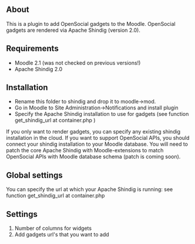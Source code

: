 About
-----
This is a plugin to add OpenSocial gadgets to the Moodle.
OpenSocial gadgets are rendered via Apache Shindig (version 2.0).

Requirements
------------
* Moodle 2.1 (was not checked on previous versions!)
* Apache Shindig 2.0

Installation
------------
* Rename this folder to shindig and drop it to moodle->mod. 
* Go in Moodle to Site Administration->Notifications and install plugin
* Specify the Apache Shindig installation to use for gadgets 
(see function get_shindig_url at container.php )

If you only want to render gadgets, you can specify any existing shindig installation
in the cloud. If you want to support OpenSocial APIs, you should
connect your shindig installation to your Moodle database. You will need to patch the core
Apache Shindig with Moodle-extensions to match OpenSocial APIs with Moodle database schema (patch is coming soon).

Global settings
---------------
You can specify the url at which your Apache Shindig is running:
see function get_shindig_url at container.php

Settings
-------------------
1. Number of columns for widgets
2. Add gadgets url's that you want to add